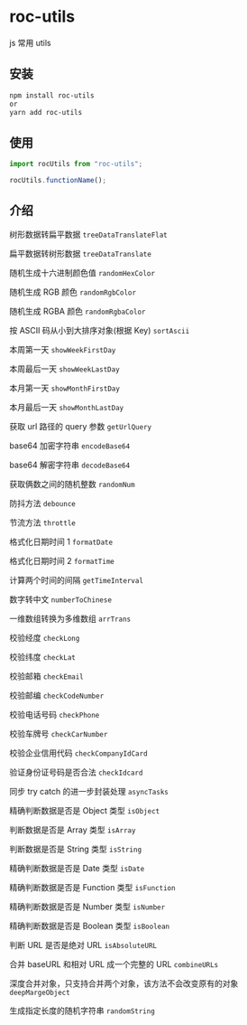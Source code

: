 # roc-utils

js 常用 utils

## 安装

```bash
npm install roc-utils
or
yarn add roc-utils
```

## 使用

```javascript
import rocUtils from "roc-utils";

rocUtils.functionName();
```

## 介绍

树形数据转扁平数据 `treeDataTranslateFlat`

扁平数据转树形数据 `treeDataTranslate`

随机生成十六进制颜色值 `randomHexColor`

随机生成 RGB 颜色 `randomRgbColor`

随机生成 RGBA 颜色 `randomRgbaColor`

按 ASCII 码从小到大排序对象(根据 Key) `sortAscii`

本周第一天 `showWeekFirstDay`

本周最后一天 `showWeekLastDay`

本月第一天 `showMonthFirstDay`

本月最后一天 `showMonthLastDay`

获取 url 路径的 query 参数 `getUrlQuery`

base64 加密字符串 `encodeBase64`

base64 解密字符串 `decodeBase64`

获取俩数之间的随机整数 `randomNum`

防抖方法 `debounce`

节流方法 `throttle`

格式化日期时间 1 `formatDate`

格式化日期时间 2 `formatTime`

计算两个时间的间隔 `getTimeInterval`

数字转中文 `numberToChinese`

一维数组转换为多维数组 `arrTrans`

校验经度 `checkLong`

校验纬度 `checkLat`

校验邮箱 `checkEmail`

校验邮编 `checkCodeNumber`

校验电话号码 `checkPhone`

校验车牌号 `checkCarNumber`

校验企业信用代码 `checkCompanyIdCard`

验证身份证号码是否合法 `checkIdcard`

同步 try catch 的进一步封装处理 `asyncTasks`

精确判断数据是否是 Object 类型 `isObject`

判断数据是否是 Array 类型 `isArray`

判断数据是否是 String 类型 `isString`

精确判断数据是否是 Date 类型 `isDate`

精确判断数据是否是 Function 类型 `isFunction`

精确判断数据是否是 Number 类型 `isNumber`

精确判断数据是否是 Boolean 类型 `isBoolean`

判断 URL 是否是绝对 URL `isAbsoluteURL`

合并 baseURL 和相对 URL 成一个完整的 URL `combineURLs`

深度合并对象，只支持合并两个对象，该方法不会改变原有的对象 `deepMargeObject`

生成指定长度的随机字符串 `randomString`
